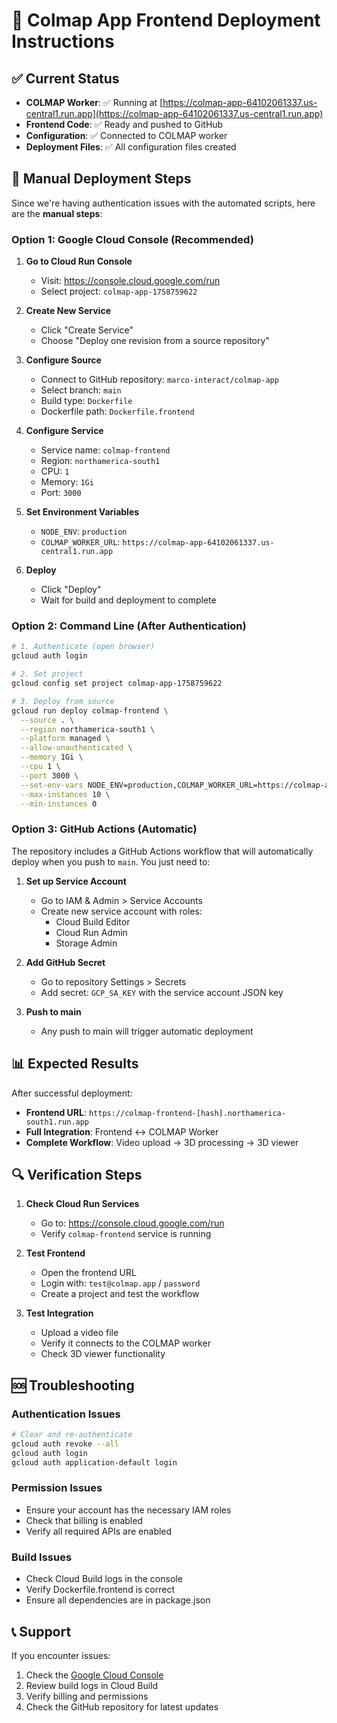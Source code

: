 # 🚀 Colmap App Frontend Deployment Instructions

## ✅ Current Status

- **COLMAP Worker**: ✅ Running at [https://colmap-app-64102061337.us-central1.run.app](https://colmap-app-64102061337.us-central1.run.app)
- **Frontend Code**: ✅ Ready and pushed to GitHub
- **Configuration**: ✅ Connected to COLMAP worker
- **Deployment Files**: ✅ All configuration files created

## 🔧 Manual Deployment Steps

Since we're having authentication issues with the automated scripts, here are the **manual steps**:

### Option 1: Google Cloud Console (Recommended)

1. **Go to Cloud Run Console**
   - Visit: https://console.cloud.google.com/run
   - Select project: `colmap-app-1758759622`

2. **Create New Service**
   - Click "Create Service"
   - Choose "Deploy one revision from a source repository"

3. **Configure Source**
   - Connect to GitHub repository: `marco-interact/colmap-app`
   - Select branch: `main`
   - Build type: `Dockerfile`
   - Dockerfile path: `Dockerfile.frontend`

4. **Configure Service**
   - Service name: `colmap-frontend`
   - Region: `northamerica-south1`
   - CPU: `1`
   - Memory: `1Gi`
   - Port: `3000`

5. **Set Environment Variables**
   - `NODE_ENV`: `production`
   - `COLMAP_WORKER_URL`: `https://colmap-app-64102061337.us-central1.run.app`

6. **Deploy**
   - Click "Deploy"
   - Wait for build and deployment to complete

### Option 2: Command Line (After Authentication)

```bash
# 1. Authenticate (open browser)
gcloud auth login

# 2. Set project
gcloud config set project colmap-app-1758759622

# 3. Deploy from source
gcloud run deploy colmap-frontend \
  --source . \
  --region northamerica-south1 \
  --platform managed \
  --allow-unauthenticated \
  --memory 1Gi \
  --cpu 1 \
  --port 3000 \
  --set-env-vars NODE_ENV=production,COLMAP_WORKER_URL=https://colmap-app-64102061337.us-central1.run.app \
  --max-instances 10 \
  --min-instances 0
```

### Option 3: GitHub Actions (Automatic)

The repository includes a GitHub Actions workflow that will automatically deploy when you push to `main`. You just need to:

1. **Set up Service Account**
   - Go to IAM & Admin > Service Accounts
   - Create new service account with roles:
     - Cloud Build Editor
     - Cloud Run Admin
     - Storage Admin

2. **Add GitHub Secret**
   - Go to repository Settings > Secrets
   - Add secret: `GCP_SA_KEY` with the service account JSON key

3. **Push to main**
   - Any push to main will trigger automatic deployment

## 📊 Expected Results

After successful deployment:

- **Frontend URL**: `https://colmap-frontend-[hash].northamerica-south1.run.app`
- **Full Integration**: Frontend ↔ COLMAP Worker
- **Complete Workflow**: Video upload → 3D processing → 3D viewer

## 🔍 Verification Steps

1. **Check Cloud Run Services**
   - Go to: https://console.cloud.google.com/run
   - Verify `colmap-frontend` service is running

2. **Test Frontend**
   - Open the frontend URL
   - Login with: `test@colmap.app` / `password`
   - Create a project and test the workflow

3. **Test Integration**
   - Upload a video file
   - Verify it connects to the COLMAP worker
   - Check 3D viewer functionality

## 🆘 Troubleshooting

### Authentication Issues
```bash
# Clear and re-authenticate
gcloud auth revoke --all
gcloud auth login
gcloud auth application-default login
```

### Permission Issues
- Ensure your account has the necessary IAM roles
- Check that billing is enabled
- Verify all required APIs are enabled

### Build Issues
- Check Cloud Build logs in the console
- Verify Dockerfile.frontend is correct
- Ensure all dependencies are in package.json

## 📞 Support

If you encounter issues:
1. Check the [Google Cloud Console](https://console.cloud.google.com/run)
2. Review build logs in Cloud Build
3. Verify billing and permissions
4. Check the GitHub repository for latest updates

